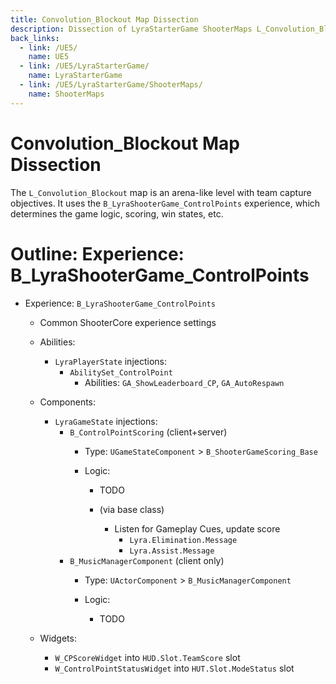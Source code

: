 ```yaml
---
title: Convolution_Blockout Map Dissection
description: Dissection of LyraStarterGame ShooterMaps L_Convolution_Blockout map
back_links:
  - link: /UE5/
    name: UE5
  - link: /UE5/LyraStarterGame/
    name: LyraStarterGame
  - link: /UE5/LyraStarterGame/ShooterMaps/
    name: ShooterMaps
---
```



# Convolution_Blockout Map Dissection

The `L_Convolution_Blockout` map is an arena-like level with team capture objectives.  It uses the `B_LyraShooterGame_ControlPoints` experience, which determines the game logic, scoring, win states, etc.


# Outline: Experience: B_LyraShooterGame_ControlPoints

- Experience: `B_LyraShooterGame_ControlPoints`
  - Common ShooterCore experience settings
  - Abilities:
    - `LyraPlayerState` injections:
      - `AbilitySet_ControlPoint`
        - Abilities: `GA_ShowLeaderboard_CP`, `GA_AutoRespawn`
  - Components:
    - `LyraGameState` injections:
      - `B_ControlPointScoring` (client+server)
        - Type: `UGameStateComponent` > `B_ShooterGameScoring_Base`
        - Logic:




          - TODO




          - (via base class)
            - Listen for Gameplay Cues, update score
              - `Lyra.Elimination.Message`
              - `Lyra.Assist.Message`
      - `B_MusicManagerComponent` (client only)
        - Type: `UActorComponent` > `B_MusicManagerComponent`
        - Logic:





          - TODO





  - Widgets:
    - `W_CPScoreWidget` into `HUD.Slot.TeamScore` slot
    - `W_ControlPointStatusWidget` into `HUT.Slot.ModeStatus` slot
